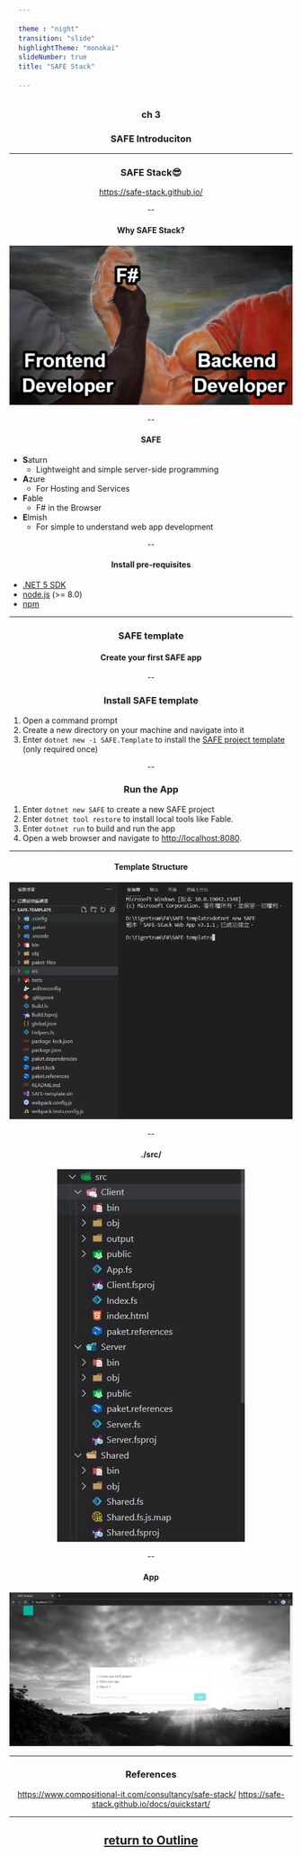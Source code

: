 ```yaml
---

theme : "night"
transition: "slide"
highlightTheme: "monokai"
slideNumber: true
title: "SAFE Stack"

---
```


### ch 3

### SAFE Introduciton

<style>
pre {
  background: #303030;
  padding: 10px 16px;
  border-radius: 0.3em;
  counter-reset: line;
}
pre code[class*="="] .line {
  display: block;
  line-height: 1.8rem;
  font-size: 1em;
}
pre code[class*="="] .line:before {
  counter-increment: line;
  content: counter(line);
  display: inline-block;
  border-right: 3px solid #6ce26c !important;
  padding: 0 .5em;
  margin-right: .5em;
  color: #afafaf !important;
  width: 24px;
  text-align: right;
}

.reveal .slides > section > section {
  text-align: center;
}

h1,h2,h3,h4 {
  text-align: center;
}

p {
  text-align: center;
}
</style>

---

### SAFE Stack😎

<https://safe-stack.github.io/>

--

#### Why SAFE Stack?

![](./img/1638714741229.png)

--

#### SAFE

- **S**aturn
  - Lightweight and simple server-side programming
- **A**zure
  - For Hosting and Services
- **F**able
  - F# in the Browser
- **E**lmish
  - For simple to understand web app development

--

#### Install pre-requisites

- [.NET 5 SDK](https://dotnet.microsoft.com/download/dotnet/5.0)
- [node.js](https://nodejs.org/) (>= 8.0)
- [npm](https://www.npmjs.com/)

---

### SAFE template

#### Create your first SAFE app

--

### Install SAFE template

1. Open a command prompt
1. Create a new directory on your machine and navigate into it
1. Enter `dotnet new -i SAFE.Template` to install the [SAFE project template](https://safe-stack.github.io/docs/template-overview/) (only required once)

--

### Run the App

1. Enter `dotnet new SAFE` to create a new SAFE project
1. Enter `dotnet tool restore` to install local tools like Fable.
1. Enter `dotnet run` to build and run the app
1. Open a web browser and navigate to <http://localhost:8080>.

---

#### Template Structure

![](./img/new_safe.png)

--

#### ./src/

![](./img/code-structure.JPG)

--

#### App

![](./img/app.JPG)

---

### References

<https://www.compositional-it.com/consultancy/safe-stack/>
<https://safe-stack.github.io/docs/quickstart/>

---

## [return to Outline](../../export/index.html#/2)
